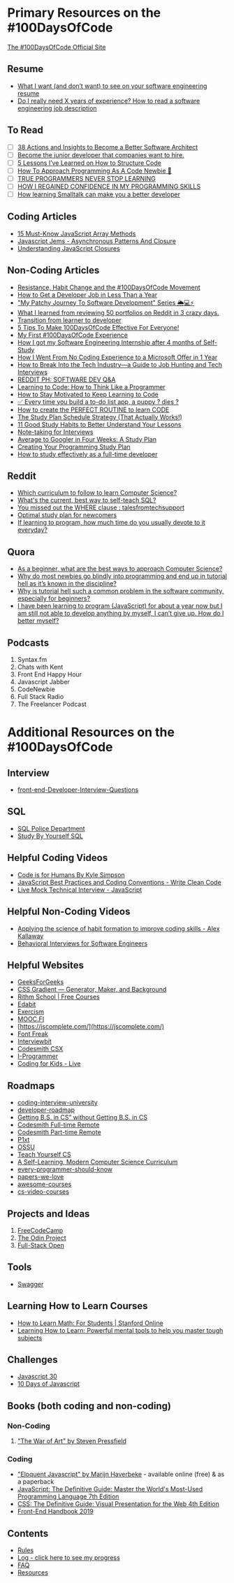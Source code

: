 # Primary Resources on the #100DaysOfCode

[The #100DaysOfCode Official Site](http://100daysofcode.com/)

## Resume
- [What I want (and don’t want) to see on your software engineering resume](https://medium.com/job-advice-for-software-engineers/what-i-want-and-dont-want-to-see-on-your-software-engineering-resume-cbc07913f7f6)
- [Do I really need X years of experience? How to read a software engineering job description](https://medium.com/job-advice-for-software-engineers/how-to-read-a-software-engineering-job-description-do-i-really-need-x-years-of-experience-1c266de1c070)

## To Read 
- [ ] [38 Actions and Insights to Become a Better Software Architect](https://medium.com/hackernoon/38-actions-and-insights-to-become-a-better-software-architect-f135e2de9a1b)
- [ ] [Become the junior developer that companies want to hire.](https://medium.com/@Charles_Stover/become-the-junior-developer-that-companies-want-to-hire-c539f4c236d8)
- [ ] [5 Lessons I’ve Learned on How to Structure Code](https://levelup.gitconnected.com/5-lessons-ive-learned-on-how-to-structure-code-6d662df0fd1f)
- [ ] [How To Approach Programming As A Code Newbie 🤔](https://dev.to/catalinmpit/how-to-approach-programming-as-a-code-newbie-1mja)
- [ ] [TRUE PROGRAMMERS NEVER STOP LEARNING](https://www.codingame.com/blog/true-programmers-never-stop-learning/)
- [ ] [HOW I REGAINED CONFIDENCE IN MY PROGRAMMING SKILLS](https://www.codingame.com/blog/how-i-regained-confidence-in-my-programming-skills/)
- [ ] [How learning Smalltalk can make you a better developer](https://techbeacon.com/app-dev-testing/how-learning-smalltalk-can-make-you-better-developer)

## Coding Articles
- [15 Must-Know JavaScript Array Methods](https://livecodestream.dev/post/2020-06-05-15-must-know-javascript-array-methods/)
- [Javascript Jems - Asynchronous Patterns And Closure](https://www.i-programmer.info/programming/javascript/1038-javascript-jems-asynchronous-patterns.html)
- [Understanding JavaScript Closures](https://javascriptweblog.wordpress.com/2010/10/25/understanding-javascript-closures/)

## Non-Coding Articles
- [Resistance, Habit Change and the #100DaysOfCode Movement](https://studywebdevelopment.com/100-days-of-code.html)
- [How to Get a Developer Job in Less Than a Year](https://www.freecodecamp.org/news/how-to-get-a-developer-job-in-less-than-a-year-c27bbfe71645/)
- ["My Patchy Journey To Software Development" Series 🌦️💻⚡](https://dev.to/catalinmpit/my-patchy-journey-to-software-development-series-4254)
- [What I learned from reviewing 50 portfolios on Reddit in 3 crazy days.](https://www.freecodecamp.org/news/i-reviewed-fifty-portfolios-on-reddit-and-this-is-what-i-learned-e5d2b43150bc/)
- [Transition from learner to developer](https://kris.ventures/blog/from-learner-to-developer/)
- [5 Tips To Make 100DaysOfCode Effective For Everyone!](https://medium.com/undefined-developer/5-tips-to-make-100daysofcode-effective-for-everyone-3695587aad64)
- [My First #100DaysOfCode Experience](https://codeburst.io/my-first-100daysofcode-experience-79ff19c5c5b7)
- [How I got my Software Engineering Internship after 4 months of Self-Study](https://medium.com/free-code-camp/how-i-got-my-software-engineering-internship-after-4-months-of-self-study-5b5c4836bd6f)
- [How I Went From No Coding Experience to a Microsoft Offer in 1 Year](https://medium.com/swlh/how-i-went-from-no-coding-experience-to-a-microsoft-offer-in-1-year-91d7b8c8b464)
- [How to Break Into the Tech Industry—a Guide to Job Hunting and Tech Interviews](https://haseebq.com/how-to-break-into-tech-job-hunting-and-interviews/)
- [REDDIT PH: SOFTWARE DEV Q&A](https://roytang.net/2019/02/reddit-ph-software-dev-qa/)
- [Learning to Code: How to Think Like a Programmer](https://zapier.com/blog/think-like-a-programmer/)
- [How to Stay Motivated to Keep Learning to Code](https://www.freecodecamp.org/news/how-to-stay-motivated-to-keep-learning-to-code/?fbclid=IwAR2Uz7YOHt12mbNWh8F1votOP9FCwQs9H54yMdnGHvY3w5cg_vcB3s58BOs)
- [✅ Every time you build a to-do list app, a puppy ? dies ?](https://www.freecodecamp.org/news/every-time-you-build-a-to-do-list-app-a-puppy-dies-505b54637a5d/)
- [How to create the PERFECT ROUTINE to learn CODE](http://codedad.co.uk/create-perfect-routine-learn-code/)
- [The Study Plan Schedule Strategy (That Actually Works!)](https://www.developgoodhabits.com/study-schedule/)
- [11 Good Study Habits to Better Understand Your Lessons](https://www.developgoodhabits.com/good-study-routine/)
- [Note-taking for Interviews](https://www.linkedin.com/pulse/note-taking-tips-interviews-milad-naseri/)
- [Average to Googler in Four Weeks: A Study Plan](https://www.linkedin.com/pulse/average-googler-four-weeks-study-plan-milad-naseri/)
- [Creating Your Programming Study Plan](https://dev.to/pmihaylov/creating-your-programming-study-plan-448e)
- [How to study effectively as a full-time developer](https://pmihaylov.com/how-to-study-effectively-as-a-full-time-developer/)

## Reddit
- [Which curriculum to follow to learn Computer Science?](https://www.reddit.com/r/learnprogramming/comments/amg7hf/which_curriculum_to_follow_to_learn_computer/)
- [What's the current, best way to self-teach SQL?](https://www.reddit.com/r/learnprogramming/comments/5m6ey6/whats_the_current_best_way_to_selfteach_sql/)
- [You missed out the WHERE clause : talesfromtechsupport](https://www.reddit.com/r/talesfromtechsupport/comments/1pvck3/you_missed_out_the_where_clause/)
- [Optimal study plan for newcomers](https://www.reddit.com/r/learnprogramming/comments/91ffz9/optimal_study_plan_for_newcomers/)
- [If learning to program, how much time do you usually devote to it everyday?](https://www.reddit.com/r/learnprogramming/comments/2ie639/if_learning_to_program_how_much_time_do_you/)

## Quora
- [As a beginner, what are the best ways to approach Computer Science?](https://www.quora.com/As-a-beginner-what-are-the-best-ways-to-approach-Computer-Science)
- [Why do most newbies go blindly into programming and end up in tutorial hell as it’s known in the discipline?](https://www.quora.com/Why-do-most-newbies-go-blindly-into-programming-and-end-up-in-tutorial-hell-as-it-s-known-in-the-discipline)
- [Why is tutorial hell such a common problem in the software community, especially for beginners?](https://www.quora.com/Why-is-tutorial-hell-such-a-common-problem-in-the-software-community-especially-for-beginners)
- [I have been learning to program (JavaScript) for about a year now but I am still not able to develop anything by myself, I can’t give up. How do I better myself?](https://www.quora.com/q/become-a-great-programmer/I-have-been-learning-to-program-JavaScript-for-about-a-year-now-but-I-am-still-not-able-to-develop-anything-by-myself)

## Podcasts
1. Syntax.fm
2. Chats with Kent
3. Front End Happy Hour
4. Javascript Jabber
5. CodeNewbie
6. Full Stack Radio
7. The Freelancer Podcast

# Additional Resources on the #100DaysOfCode

## Interview
- [front-end-Developer-Interview-Questions](https://github.com/h5bp/Front-end-Developer-Interview-Questions)

## SQL
- [SQL Police Department](https://sqlpd.com/)
- [Study By Yourself SQL](http://studybyyourself.com/seminar/sql/course/?lang=en)

## Helpful Coding Videos
- [Code is for Humans By Kyle Simpson](https://frontendmasters.com/teachers/kyle-simpson/code-is-for-humans/)
- [JavaScript Best Practices and Coding Conventions - Write Clean Code](https://www.youtube.com/watch?v=RMN_bkZ1KM0)
- [Live Mock Technical Interview - JavaScript](https://www.youtube.com/watch?v=057Rs6CgJnY)

## Helpful Non-Coding Videos
- [Applying the science of habit formation to improve coding skills - Alex Kallaway](https://www.youtube.com/watch?v=kFjQAasFWUw)
- [Behavioral Interviews for Software Engineers](https://www.youtube.com/watch?v=zIJ1qRCPHUw&t=0s)

## Helpful Websites
- [GeeksForGeeks](https://www.geeksforgeeks.org/)
- [CSS Gradient — Generator, Maker, and Background](https://cssgradient.io)
- [Rithm School | Free Courses](https://www.rithmschool.com/courses)
- [Edabit](https://edabit.com)
- [Exercism](https://exercism.io/)
- [MOOC.FI](https://www.mooc.fi/en/)
- [https://jscomplete.com/](https://jscomplete.com/)
- [Font Freak](https://www.fontfreak.com/)
- [Interviewbit](https://www.interviewbit.com/)
- [Codesmith CSX](https://www.codesmith.io/javascript-resources#resources-new-to-coding)
- [I-Programmer](https://www.i-programmer.info/programming/javascript.html)
- [Coding for Kids - Live](https://www.codingelements.com/course/coding-for-kids-live/)

## Roadmaps
- [coding-interview-university](https://github.com/jwasham/coding-interview-university)
- [developer-roadmap](https://github.com/kamranahmedse/developer-roadmap)
- [Getting B.S. in CS” without Getting B.S. in CS](https://docs.google.com/spreadsheets/d/1_kdHrT8izbROJNaxGflpcZm2ivsjRGF8j1hMzl3b8O0/htmlview?usp=sharing#)
- [Codesmith Full-time Remote](https://codesmithdocs.s3-us-west-1.amazonaws.com/Codesmith+Documents/Full-time-remote-syllabus.pdf)
- [Codesmith Part-time Remote](https://codesmithdocs.s3-us-west-1.amazonaws.com/Codesmith+Documents/Codesmith-part-time-remote-syllabus.pdf)
- [P1xt](https://github.com/P1xt/p1xt-guides)
- [OSSU](https://github.com/ossu/computer-science)
- [Teach Yourself CS](https://teachyourselfcs.com/)
- [A Self-Learning, Modern Computer Science Curriculum](https://functionalcs.github.io/curriculum/)
- [every-programmer-should-know](https://github.com/mtdvio/every-programmer-should-know)
- [papers-we-love](https://github.com/papers-we-love/papers-we-love)
- [awesome-courses](https://github.com/prakhar1989/awesome-courses)
- [cs-video-courses](https://github.com/Developer-Y/cs-video-courses)

## Projects and Ideas
1. [FreeCodeCamp](https://www.freecodecamp.com)
2. [The Odin Project](http://www.theodinproject.com/)
3. [Full-Stack Open](https://fullstackopen.com/en/about/)

## Tools
- [Swagger](https://swagger.io/docs/)

## Learning How to Learn Courses
- [How to Learn Math: For Students | Stanford Online](https://online.stanford.edu/courses/gse-yeduc115-s-how-learn-math-students)
- [Learning How to Learn: Powerful mental tools to help you master tough subjects](https://www.coursera.org/learn/learning-how-to-learn)

## Challenges
- [Javascript 30](https://javascript30.com/)
- [10 Days of Javascript](https://www.hackerrank.com/domains/tutorials/10-days-of-javascript)

## Books (both coding and non-coding)

### Non-Coding
1. ["The War of Art" by Steven Pressfield](http://www.goodreads.com/book/show/1319.The_War_of_Art)

### Coding
- ["Eloquent Javascript" by Marijn Haverbeke](http://eloquentjavascript.net/) - available online (free) & as a paperback
- [JavaScript: The Definitive Guide: Master the World's Most-Used Programming Language 7th Edition](https://www.amazon.com/JavaScript-Definitive-Most-Used-Programming-Language/dp/1491952024)
- [CSS: The Definitive Guide: Visual Presentation for the Web 4th Edition](https://www.amazon.com/CSS-Definitive-Guide-Visual-Presentation/dp/1449393195/ref=pd_bxgy_img_3/144-1237297-1824562?_encoding=UTF8&pd_rd_i=1449393195&pd_rd_r=a3d3277b-ef3a-48be-97d1-ddcd91406277&pd_rd_w=QTeQl&pd_rd_wg=RBShI&pf_rd_p=4e3f7fc3-00c8-46a6-a4db-8457e6319578&pf_rd_r=6K86RBXWDD3JJWR9E7AY&psc=1&refRID=6K86RBXWDD3JJWR9E7AY)
- [Front-End Handbook 2019](https://frontendmasters.com/books/front-end-handbook/2019/)

## Contents
* [Rules](rules.md)
* [Log - click here to see my progress](log.md)
* [FAQ](FAQ.md)
* [Resources](resources.md)
